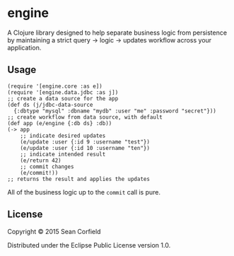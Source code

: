 # engine

A Clojure library designed to help separate business logic from
persistence by maintaining a strict query -> logic -> updates
workflow across your application.

## Usage

    (require '[engine.core :as e])
    (require '[engine.data.jdbc :as j])
    ;; create a data source for the app
    (def ds (j/jdbc-data-source
      {:dbtype "mysql" :dbname "mydb" :user "me" :password "secret"}))
    ;; create workflow from data source, with default
    (def app (e/engine {:db ds} :db))
    (-> app
        ;; indicate desired updates
        (e/update :user {:id 9 :username "test"})
        (e/update :user {:id 10 :username "ten"})
        ;; indicate intended result
        (e/return 42)
        ;; commit changes
        (e/commit!))
    ;; returns the result and applies the updates

All of the business logic up to the `commit` call is pure.

## License

Copyright © 2015 Sean Corfield

Distributed under the Eclipse Public License version 1.0.
